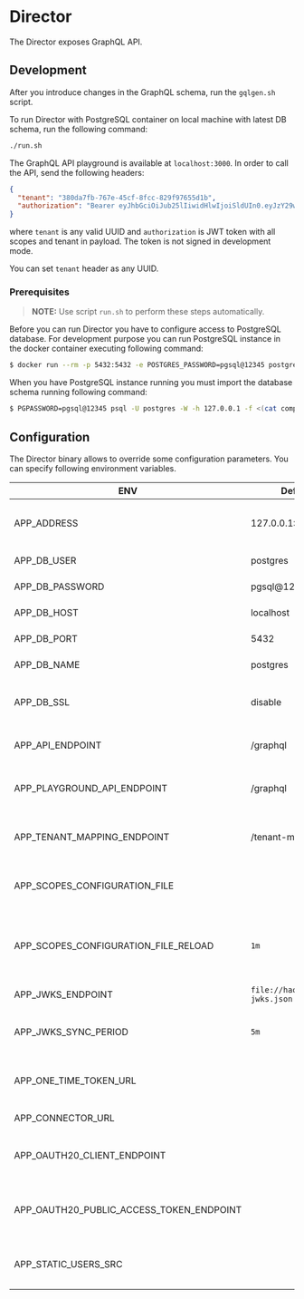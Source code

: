 # Director

The Director exposes GraphQL API.

## Development

After you introduce changes in the GraphQL schema, run the `gqlgen.sh` script.

To run Director with PostgreSQL container on local machine with latest DB schema, run the following command:

```bash
./run.sh
```

The GraphQL API playground is available at `localhost:3000`. In order to call the API, send the following headers:

```json
{
  "tenant": "380da7fb-767e-45cf-8fcc-829f97655d1b",
  "authorization": "Bearer eyJhbGciOiJub25lIiwidHlwIjoiSldUIn0.eyJzY29wZXMiOiJhcHBsaWNhdGlvbjpyZWFkIGhlYWx0aF9jaGVja3M6cmVhZCBhcHBsaWNhdGlvbjp3cml0ZSBydW50aW1lOndyaXRlIGxhYmVsX2RlZmluaXRpb246d3JpdGUgbGFiZWxfZGVmaW5pdGlvbjpyZWFkIHJ1bnRpbWU6cmVhZCIsInRlbmFudCI6ImI4MmVhN2NkLTc0NjYtNGFkZS1iNmU5LTIwZmI3N2EwOGNlNiJ9."
}
```

where `tenant` is any valid UUID and `authorization` is JWT token with all scopes and tenant in payload. The token is not signed in development mode.

You can set `tenant` header as any UUID.

### Prerequisites

> **NOTE:** Use script `run.sh` to perform these steps automatically.

Before you can run Director you have to configure access to PostgreSQL database. For development purpose you can run PostgreSQL instance in the docker container executing following command:

```bash
$ docker run --rm -p 5432:5432 -e POSTGRES_PASSWORD=pgsql@12345 postgres
```

When you have PostgreSQL instance running you must import the database schema running following command:

```bash
$ PGPASSWORD=pgsql@12345 psql -U postgres -W -h 127.0.0.1 -f <(cat components/schema-migrator/migrations/*.up.sql)
```

## Configuration

The Director binary allows to override some configuration parameters. You can specify following environment variables.

| ENV                                      | Default                         | Description                                               |
| ---------------------------------------- | ------------------------------- | --------------------------------------------------------- |
| APP_ADDRESS                              | 127.0.0.1:3000                  | The address and port for the service to listen on         |
| APP_DB_USER                              | postgres                        | Database username                                         |
| APP_DB_PASSWORD                          | pgsql@12345                     | Database password                                         |
| APP_DB_HOST                              | localhost                       | Database host                                             |
| APP_DB_PORT                              | 5432                            | Database port                                             |
| APP_DB_NAME                              | postgres                        | Database name                                             |
| APP_DB_SSL                               | disable                         | Database SSL mode (disable / enable)                      |
| APP_API_ENDPOINT                         | /graphql                        | The endpoint for GraphQL API                              |
| APP_PLAYGROUND_API_ENDPOINT              | /graphql                        | The endpoint of GraphQL API for the Playground            |
| APP_TENANT_MAPPING_ENDPOINT              | /tenant-mapping                 | The endpoint of Tenant Mapping Service                    |
| APP_SCOPES_CONFIGURATION_FILE            |                                 | The path for scopes configuration file                    |
| APP_SCOPES_CONFIGURATION_FILE_RELOAD     | `1m`                            | The period when the scopes configuration file is reloaded |
| APP_JWKS_ENDPOINT                        | `file://hack/default-jwks.json` | The path for JWKS                                         |
| APP_JWKS_SYNC_PERIOD                     | `5m`                            | The period when the JWKS is synced                        |
| APP_ONE_TIME_TOKEN_URL                   |                                 | The endpoint for fetching one time token                  |
| APP_CONNECTOR_URL                        |                                 | The endpoint of Connector                                 |
| APP_OAUTH20_CLIENT_ENDPOINT              |                                 | The endpoint for managing OAuth 2.0 clients               |
| APP_OAUTH20_PUBLIC_ACCESS_TOKEN_ENDPOINT |                                 | The public endpoint for fetching OAuth 2.0 access token   |
| APP_STATIC_USERS_SRC                     |                                 | The path for static users configuration file              |
